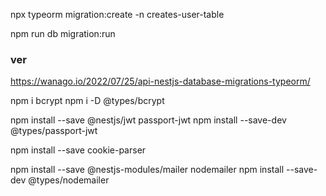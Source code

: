 npx typeorm migration:create -n creates-user-table

npm run db migration:run


### ver

https://wanago.io/2022/07/25/api-nestjs-database-migrations-typeorm/

 
npm i bcrypt
npm i -D @types/bcrypt

npm install --save @nestjs/jwt passport-jwt
npm install --save-dev @types/passport-jwt

npm install --save cookie-parser


npm install --save @nestjs-modules/mailer nodemailer
npm install --save-dev @types/nodemailer